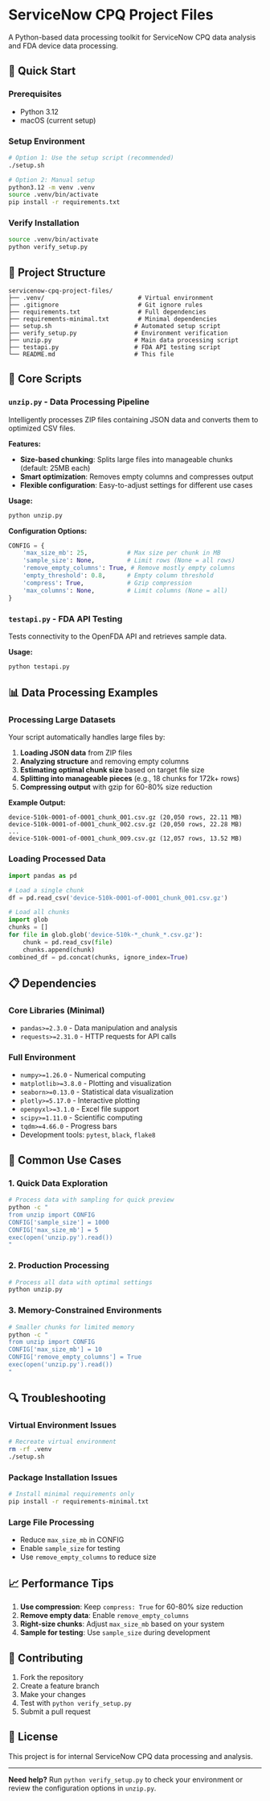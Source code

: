 # ServiceNow CPQ Project Files

A Python-based data processing toolkit for ServiceNow CPQ data analysis and FDA device data processing.

## 🚀 Quick Start

### Prerequisites
- Python 3.12
- macOS (current setup)

### Setup Environment
```bash
# Option 1: Use the setup script (recommended)
./setup.sh

# Option 2: Manual setup
python3.12 -m venv .venv
source .venv/bin/activate
pip install -r requirements.txt
```

### Verify Installation
```bash
source .venv/bin/activate
python verify_setup.py
```

## 📁 Project Structure

```
servicenow-cpq-project-files/
├── .venv/                          # Virtual environment
├── .gitignore                      # Git ignore rules
├── requirements.txt                # Full dependencies
├── requirements-minimal.txt        # Minimal dependencies
├── setup.sh                       # Automated setup script
├── verify_setup.py                # Environment verification
├── unzip.py                       # Main data processing script
├── testapi.py                     # FDA API testing script
└── README.md                      # This file
```

## 🔧 Core Scripts

### `unzip.py` - Data Processing Pipeline
Intelligently processes ZIP files containing JSON data and converts them to optimized CSV files.

**Features:**
- **Size-based chunking**: Splits large files into manageable chunks (default: 25MB each)
- **Smart optimization**: Removes empty columns and compresses output
- **Flexible configuration**: Easy-to-adjust settings for different use cases

**Usage:**
```bash
python unzip.py
```

**Configuration Options:**
```python
CONFIG = {
    'max_size_mb': 25,           # Max size per chunk in MB
    'sample_size': None,         # Limit rows (None = all rows)
    'remove_empty_columns': True, # Remove mostly empty columns
    'empty_threshold': 0.8,      # Empty column threshold
    'compress': True,            # Gzip compression
    'max_columns': None,         # Limit columns (None = all)
}
```

### `testapi.py` - FDA API Testing
Tests connectivity to the OpenFDA API and retrieves sample data.

**Usage:**
```bash
python testapi.py
```

## 📊 Data Processing Examples

### Processing Large Datasets
Your script automatically handles large files by:

1. **Loading JSON data** from ZIP files
2. **Analyzing structure** and removing empty columns
3. **Estimating optimal chunk size** based on target file size
4. **Splitting into manageable pieces** (e.g., 18 chunks for 172k+ rows)
5. **Compressing output** with gzip for 60-80% size reduction

**Example Output:**
```
device-510k-0001-of-0001_chunk_001.csv.gz (20,050 rows, 22.11 MB)
device-510k-0001-of-0001_chunk_002.csv.gz (20,050 rows, 22.28 MB)
...
device-510k-0001-of-0001_chunk_009.csv.gz (12,057 rows, 13.52 MB)
```

### Loading Processed Data
```python
import pandas as pd

# Load a single chunk
df = pd.read_csv('device-510k-0001-of-0001_chunk_001.csv.gz')

# Load all chunks
import glob
chunks = []
for file in glob.glob('device-510k-*_chunk_*.csv.gz'):
    chunk = pd.read_csv(file)
    chunks.append(chunk)
combined_df = pd.concat(chunks, ignore_index=True)
```

## 📋 Dependencies

### Core Libraries (Minimal)
- `pandas>=2.3.0` - Data manipulation and analysis
- `requests>=2.31.0` - HTTP requests for API calls

### Full Environment
- `numpy>=1.26.0` - Numerical computing
- `matplotlib>=3.8.0` - Plotting and visualization
- `seaborn>=0.13.0` - Statistical data visualization
- `plotly>=5.17.0` - Interactive plotting
- `openpyxl>=3.1.0` - Excel file support
- `scipy>=1.11.0` - Scientific computing
- `tqdm>=4.66.0` - Progress bars
- Development tools: `pytest`, `black`, `flake8`

## 🎯 Common Use Cases

### 1. Quick Data Exploration
```bash
# Process data with sampling for quick preview
python -c "
from unzip import CONFIG
CONFIG['sample_size'] = 1000
CONFIG['max_size_mb'] = 5
exec(open('unzip.py').read())
"
```

### 2. Production Processing
```bash
# Process all data with optimal settings
python unzip.py
```

### 3. Memory-Constrained Environments
```bash
# Smaller chunks for limited memory
python -c "
from unzip import CONFIG
CONFIG['max_size_mb'] = 10
CONFIG['remove_empty_columns'] = True
exec(open('unzip.py').read())
"
```

## 🔍 Troubleshooting

### Virtual Environment Issues
```bash
# Recreate virtual environment
rm -rf .venv
./setup.sh
```

### Package Installation Issues
```bash
# Install minimal requirements only
pip install -r requirements-minimal.txt
```

### Large File Processing
- Reduce `max_size_mb` in CONFIG
- Enable `sample_size` for testing
- Use `remove_empty_columns` to reduce size

## 📈 Performance Tips

1. **Use compression**: Keep `compress: True` for 60-80% size reduction
2. **Remove empty data**: Enable `remove_empty_columns` 
3. **Right-size chunks**: Adjust `max_size_mb` based on your system
4. **Sample for testing**: Use `sample_size` during development

## 🤝 Contributing

1. Fork the repository
2. Create a feature branch
3. Make your changes
4. Test with `python verify_setup.py`
5. Submit a pull request

## 📝 License

This project is for internal ServiceNow CPQ data processing and analysis.

---

**Need help?** Run `python verify_setup.py` to check your environment or review the configuration options in `unzip.py`.
